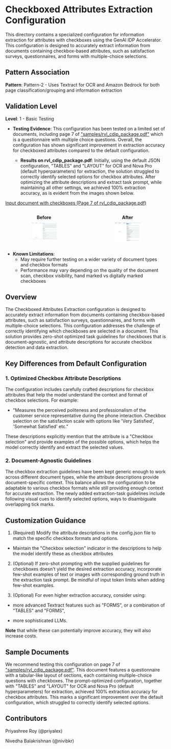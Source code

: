 # Checkboxed Attributes Extraction Configuration

This directory contains a specialized configuration for information extraction for attributes with checkboxes using the GenAI IDP Accelerator. This configuration is designed to accurately extract information from documents containing checkbox-based attributes, such as satisfaction surveys, questionnaires, and forms with multiple-choice selections.

## Pattern Association

**Pattern**: Pattern-2 - Uses Textract for OCR and Amazon Bedrock for both page classification/grouping and information extraction

## Validation Level

**Level**: 1 - Basic Testing

- **Testing Evidence**: This configuration has been tested on a limited set of documents, including page 7 of ["samples/rvl_cdip_package.pdf"](../../../samples/rvl_cdip_package.pdf) which is a questionnaire with multiple choice questions. Overall, the configuration has shown significant improvement in extraction accuracy for checkboxed attributes compared to the default configuration.

  - **Results on rvl_cdip_package.pdf**: Initially, using the default JSON configuration, "TABLES" and "LAYOUT" for OCR and Nova Pro (default hyperparameters) for extraction, the solution struggled to correctly identify selected options for checkbox attributes. After optimizing the attribute descriptions and extract task prompt, while maintaining all other settings, we achieved 100% extraction accuracy, as is evident from the images shown below.

[Input document with checkboxes (Page 7 of rvl_cdip_package.pdf)](images/rvl_cdip_pack_pg_7.png)

<!-- <div style="display: flex; justify-content: space-between;">
  <figure>
    <img src="images/kie_checkbox_pre.png" alt="Before prompt optimization" width="400">
    <figcaption>Before</figcaption>
  </figure>
  <figure>
    <img src="images/kie_checkbox_post.png" alt="After prompt optimization" width="400">
    <figcaption>After</figcaption>
  </figure>
</div> -->

<div style="display: flex; justify-content: space-between; gap: 20px;">

  <figure style="text-align: center; flex: 1;">
    <figcaption style="font-weight: bold; text-align: center; margin-bottom: 8px;">Before</figcaption>
    <img src="images/kie_checkbox_pre.png" alt="Before prompt optimization" style="width: 50%; max-width: 400px;">
  </figure>

  <figure style="text-align: center; flex: 1;">
    <figcaption style="font-weight: bold; text-align: center; margin-bottom: 8px;">After</figcaption>
    <img src="images/kie_checkbox_post.png" alt="After prompt optimization" style="width: 50%; max-width: 400px;">
  </figure>

</div>


- **Known Limitations**: 
  - May require further testing on a wider variety of document types and checkbox formats
  - Performance may vary depending on the quality of the document scan, checkbox visibility, hand marked vs digitally marked checkboxes

## Overview

The Checkboxed Attributes Extraction configuration is designed to accurately extract information from documents containing checkbox-based attributes, such as satisfaction surveys, questionnaires, and forms with multiple-choice selections. This configuration addresses the challenge of correctly identifying which checkboxes are selected in a document. This solution provides zero-shot optimized task guidelines for checkboxes that is document-agnostic, and attribute descriptions for accurate checkbox detection and data extraction.

## Key Differences from Default Configuration

### 1. Optimized Checkbox Attribute Descriptions

The configuration includes carefully crafted descriptions for checkbox attributes that help the model understand the context and format of checkbox selections. For example:

- "Measures the perceived politeness and professionalism of the customer service representative during the phone interaction. Checkbox selection on the satisfaction scale with options like 'Very Satisfied', 'Somewhat Satisfied' etc."

These descriptions explicitly mention that the attribute is a "Checkbox selection" and provide examples of the possible options, which helps the model correctly identify and extract the selected values.

### 2. Document-Agnostic Guidelines

The checkbox extraction guidelines have been kept generic enough to work across different document types, while the attribute descriptions provide document-specific context. This balance allows the configuration to be adaptable to various checkbox formats while still providing enough context for accurate extraction. The newly added extraction-task guidelines include following visual cues to identify selected options, ways to disambiguate overlapping tick marks.

## Customization Guidance

1. (Required) Modify the attribute descriptions in the config.json file to match the specific checkbox formats and options.

  - Maintain the "Checkbox selection" indicator in the descriptions to help the model identify these as checkbox attributes

2. (Optional) If zero-shot prompting with the supplied guidelines for checkboxes doesn't yield the desired extraction accuracy, incorporate few-shot examples of text or images with corresponding ground truth in the extraction task prompt. Be mindful of input token limits when adding few-shot examples.

3. (Optional) For even higher extraction accuracy, consider using:

  - more advanced Textract features such as "FORMS", or a combination of "TABLES" and "FORMS",

  - more sophisticated LLMs. 
  
  **Note** that while these can potentially improve accuracy, they will also increase costs.

## Sample Documents

We recommend testing this configuration on page 7 of ["samples/rvl_cdip_package.pdf"](../../samples/rvl_cdip_package.pdf). This document features a questionnaire with a tabular-like layout of sections, each containing multiple-choice questions with checkboxes. The prompt-optimized configuration, together with "TABLES" and "LAYOUT" for OCR and Nova Pro (default hyperparameters) for extraction, achieved 100% extraction accuracy for checkbox attributes. This marks a significant improvement over the default configuration, which struggled to correctly identify selected options.

## Contributors
Priyashree Roy (@priyalex)

Nivedha Balakrishnan (@nivibkr)